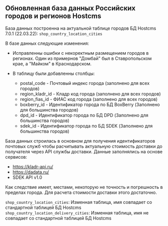 ## Обновленная база данных Российских городов и регионов Hostcms

База данных построенна на актуальной таблице городов БД Hostcms 7.0.1 (22.03.22):  `shop_country_location_cities`

В базе данных следующие изменения:
* Исправленны ошибки с некоректным размещением городов в регионах. Один из примернов "Домбай" был в Ставропольском крае, а "Майком" в Краснодарском.
* В таблицу были добавленны столбцы:
    
    * postal_code - Почтовый индекс города (заполнено для всех городов)
    * region_kladr_id - Кладр код города (заполнено для всех городов)
    * region_fias_id - ФИАС код города (заполнено для всех городов)
    * boxberry_id - Идентификатор города по БД BoxBerry (Заполнено для большинства городов)
    * dpd_id - Идентификатор города по БД DPD (Заполнено для большинства городов)
    * sdek_id - Идентификатор города по БД SDEK (Заполнено для большинства городов)

База данных строилась в основном для получения идентификаторов почтовых служб чтобы расчитывать актуальную стоимость доставки до получателя через API службы доставки. 
Данные заполнялись на основе сервисов:
 * https://kladr-api.ru/
 * https://dadata.ru/
 * SDEK API v1.0

Как следствие имеет, местами, некоторую не точность и погрешность в пределах города. 
Для расчета стоимости доставки этого достаточно. 

`shop_country_location_cities`: Изменная таблица, имя совпадает со стандартной таблицей БД Hostcms
`shop_country_location_delivery_cities`: Изменная таблица, имя не совпадает со стандартной таблицей БД Hostcms


